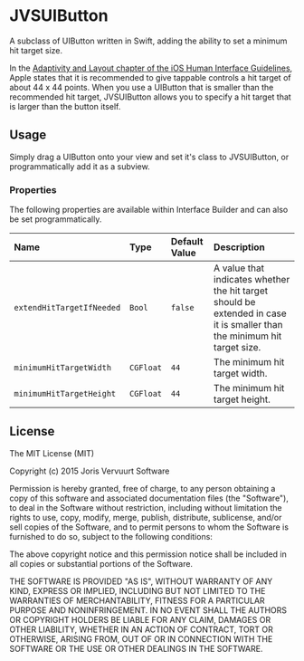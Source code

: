 # JVSUIButton
A subclass of UIButton written in Swift, adding the ability to set a minimum hit target size.

In the [Adaptivity and Layout chapter of the iOS Human Interface Guidelines](https://developer.apple.com/library/ios/documentation/UserExperience/Conceptual/MobileHIG/LayoutandAppearance.html), Apple states that it is recommended to give tappable controls a hit target of about 44 x 44 points. When you use a UIButton that is smaller than the recommended hit target, JVSUIButton allows you to specify a hit target that is larger than the button itself.

## Usage
Simply drag a UIButton onto your view and set it's class to JVSUIButton, or programmatically add it as a subview.

### Properties
The following properties are available within Interface Builder and can also be set programmatically.

| Name                      | Type      | Default Value | Description  |
| :------------------------ | :-------- | :------------ | :----------  |
| `extendHitTargetIfNeeded` | `Bool`    | `false `      | A value that indicates whether the hit target should be extended in case it is smaller than the minimum hit target size. |
| `minimumHitTargetWidth`   | `CGFloat` | `44`          | The minimum hit target width. |
| `minimumHitTargetHeight`  | `CGFloat` | `44`          | The minimum hit target height. |


## License
The MIT License (MIT)

Copyright (c) 2015 Joris Vervuurt Software

Permission is hereby granted, free of charge, to any person obtaining a copy
of this software and associated documentation files (the "Software"), to deal
in the Software without restriction, including without limitation the rights
to use, copy, modify, merge, publish, distribute, sublicense, and/or sell
copies of the Software, and to permit persons to whom the Software is
furnished to do so, subject to the following conditions:

The above copyright notice and this permission notice shall be included in all
copies or substantial portions of the Software.

THE SOFTWARE IS PROVIDED "AS IS", WITHOUT WARRANTY OF ANY KIND, EXPRESS OR
IMPLIED, INCLUDING BUT NOT LIMITED TO THE WARRANTIES OF MERCHANTABILITY,
FITNESS FOR A PARTICULAR PURPOSE AND NONINFRINGEMENT. IN NO EVENT SHALL THE
AUTHORS OR COPYRIGHT HOLDERS BE LIABLE FOR ANY CLAIM, DAMAGES OR OTHER
LIABILITY, WHETHER IN AN ACTION OF CONTRACT, TORT OR OTHERWISE, ARISING FROM,
OUT OF OR IN CONNECTION WITH THE SOFTWARE OR THE USE OR OTHER DEALINGS IN THE
SOFTWARE.